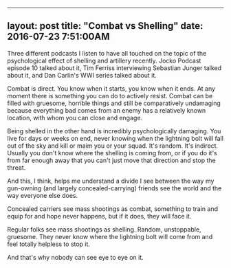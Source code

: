 
---
layout: post
title:  "Combat vs Shelling"
date:   2016-07-23 7:51:00AM
---

Three different podcasts I listen to have all touched on the topic of the psychological effect of shelling and artillery recently. Jocko Podcast episode 10 talked about it, Tim Ferriss interviewing Sebastian Junger talked about it, and Dan Carlin's WWI series talked about it.

Combat is direct. You know when it starts, you know when it ends. At any moment there is something you can do to actively resist. Combat can be filled with gruesome, horrible things and still be comparatively undamaging because everything bad comes from an enemy has a relatively known location, with whom you can close and engage. 

Being shelled in the other hand is incredibly psychologically damaging. You live for days or weeks on end, never knowing when the lightning bolt will fall out of the sky and kill or maim you or your squad. It's random. It's indirect. Usually you don't know where the shelling is coming from, or if you do it's from far enough away that you can't just move that direction and stop the threat.

And this, I think, helps me understand a divide I see between the way my gun-owning (and largely concealed-carrying) friends see the world and the way everyone else does.

Concealed carriers see mass shootings as combat, something to train and equip for and hope never happens, but if it does, they will face it. 

Regular folks see mass shootings as shelling. Random, unstoppable, gruesome. They never know where the lightning bolt will come from and feel totally helpless to stop it.

And that's why nobody can see eye to eye on it.